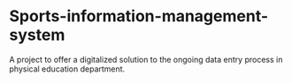 # Sports-information-management-system
A project to offer a digitalized solution to the ongoing data entry process in physical education department.
